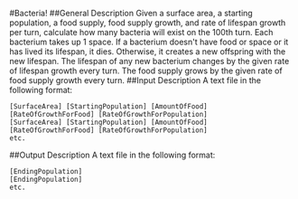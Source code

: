 #Bacteria!
##General Description
Given a surface area, a starting population, a food supply, food supply growth, and rate of lifespan growth per turn, calculate how many bacteria will exist on the 100th turn. Each bacterium takes up 1 space. If a bacterium doesn\'t have food or space or it has lived its lifespan, it dies. Otherwise, it creates a new offspring with the new lifespan. The lifespan of any new bacterium changes by the given rate of lifespan growth every turn. The food supply grows by the given rate of food supply growth every turn.
##Input Description
A text file in the following format:

`[SurfaceArea] [StartingPopulation] [AmountOfFood] [RateOfGrowthForFood] [RateOfGrowthForPopulation]`\
`[SurfaceArea] [StartingPopulation] [AmountOfFood] [RateOfGrowthForFood] [RateOfGrowthForPopulation]`\
`etc.`

##Output Description
A text file in the following format:

`[EndingPopulation]`\
`[EndingPopulation]`\
`etc.`